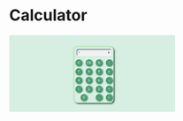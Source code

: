 # Calculator

<img
  src="https://github.com/Ayush-923/Calculator/blob/main/img/ss.png"
  alt="Alt text"
  title="Optional title"
  style="display: inline-block; margin: 0 auto; max-width: 300px">
